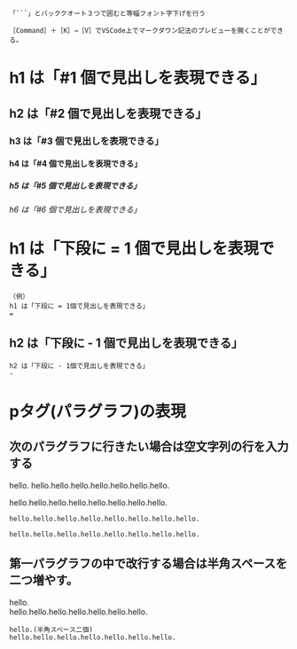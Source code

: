 ````
「```」とバッククオート３つで囲むと等幅フォント字下げを行う
````

```
［Command］＋［K］→［V］でVSCode上でマークダウン記法のプレビューを開くことができる。
```

# h1 は「#1 個で見出しを表現できる」

## h2 は「#2 個で見出しを表現できる」

### h3 は「#3 個で見出しを表現できる」

#### h4 は「#4 個で見出しを表現できる」

##### h5 は「#5 個で見出しを表現できる」

###### h6 は「#6 個で見出しを表現できる」

# h1 は「下段に = 1 個で見出しを表現できる」

```
（例）
h1 は「下段に = 1個で見出しを表現できる」
=
```

## h2 は「下段に - 1 個で見出しを表現できる」

```
h2 は「下段に - 1個で見出しを表現できる」
-
```

pタグ(パラグラフ)の表現
=
次のパラグラフに行きたい場合は空文字列の行を入力する
-
hello.
hello.hello.hello.hello.hello.hello.hello.

hello.hello.hello.hello.hello.hello.hello.hello.

```
hello.hello.hello.hello.hello.hello.hello.hello.

hello.hello.hello.hello.hello.hello.hello.hello.
```
第一パラグラフの中で改行する場合は半角スペースを二つ増やす。
-

hello.  
hello.hello.hello.hello.hello.hello.hello.
```
hello.(半角スペース二個)
hello.hello.hello.hello.hello.hello.hello.
```
